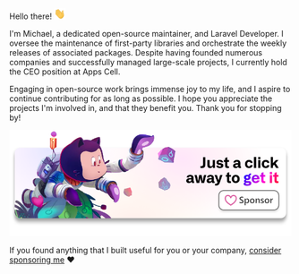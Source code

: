 Hello there! <img src="https://raw.githubusercontent.com/ABSphreak/ABSphreak/master/gifs/Hi.gif" width="20px" height="20px"> 

I'm Michael, a dedicated open-source maintainer, and Laravel Developer. I oversee the maintenance of first-party libraries and orchestrate the weekly releases of associated packages. Despite having founded numerous companies and successfully managed large-scale projects, I currently hold the CEO position at Apps Cell.

Engaging in open-source work brings immense joy to my life, and I aspire to continue contributing for as long as possible. I hope you appreciate the projects I'm involved in, and that they benefit you. Thank you for stopping by!

[![Image for sponsor](sponsors.png)](https://github.com/sponsors/michaelnabil230)

If you found anything that I built useful for you or your company, [consider sponsoring me](https://github.com/sponsors/michaelnabil230) ❤️
